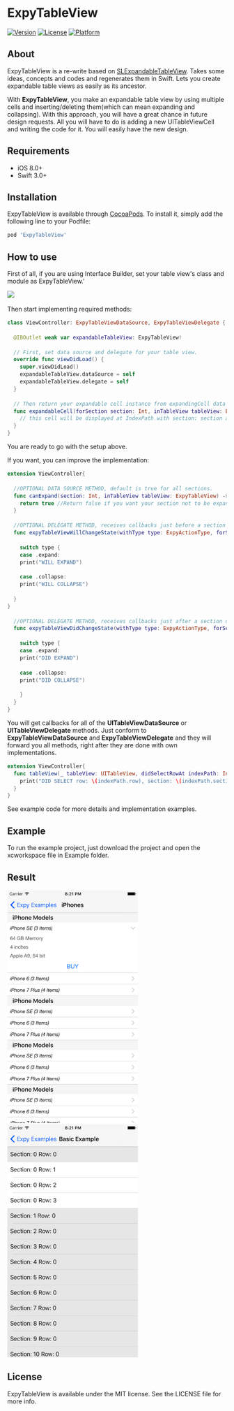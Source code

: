 # ExpyTableView

[![Version](https://img.shields.io/cocoapods/v/ExpyTableView.svg?style=flat)](http://cocoapods.org/pods/ExpyTableView)
[![License](https://img.shields.io/cocoapods/l/ExpyTableView.svg?style=flat)](http://cocoapods.org/pods/ExpyTableView)
[![Platform](https://img.shields.io/cocoapods/p/ExpyTableView.svg?style=flat)](http://cocoapods.org/pods/ExpyTableView)

## About
ExpyTableView is a re-write based on [SLExpandableTableView](https://github.com/OliverLetterer/SLExpandableTableView). Takes some ideas, concepts and codes and regenerates them in Swift. Lets you create expandable table views as easily as its ancestor. 

With **ExpyTableView**, you make an expandable table view by using multiple cells and inserting/deleting them(which can mean expanding and collapsing). With this approach, you will have a great chance in future design requests. All you will have to do is adding a new UITableViewCell and writing the code for it. You will easily have the new design.

## Requirements
- iOS 8.0+
- Swift 3.0+

## Installation

ExpyTableView is available through [CocoaPods](http://cocoapods.org). To install
it, simply add the following line to your Podfile:

```ruby
pod 'ExpyTableView'
```

## How to use

First of all, if you are using Interface Builder, set your table view's class and module as ExpyTableView.'

<img src="https://github.com/okhanokbay/ExpyTableView/blob/master/Example/setting_class_and_module.png">

Then start implementing required methods:

```swift
class ViewController: ExpyTableViewDataSource, ExpyTableViewDelegate {

  @IBOutlet weak var expandableTableView: ExpyTableView!

  // First, set data source and delegate for your table view.
  override func viewDidLoad() {
    super.viewDidLoad() 
    expandableTableView.dataSource = self
    expandableTableView.delegate = self
  }
  
  // Then return your expandable cell instance from expandingCell data source method.
  func expandableCell(forSection section: Int, inTableView tableView: ExpyTableView) -> UITableViewCell {
    // this cell will be displayed at IndexPath with section: section and row 0
  }
} 
```

You are ready to go with the setup above. 

If you want, you can improve the implementation: 

```swift
extension ViewController{

  //OPTIONAL DATA SOURCE METHOD, default is true for all sections.
  func canExpand(section: Int, inTableView tableView: ExpyTableView) -> Bool {
    return true //Return false if you want your section not to be expandable
  }

  //OPTIONAL DELEGATE METHOD, receives callbacks just before a section will expand or collapse
  func expyTableViewWillChangeState(withType type: ExpyActionType, forSection section: Int, inTableView tableView: ExpyTableView, animated: Bool) {

    switch type {
    case .expand:
    print("WILL EXPAND")

    case .collapse:
    print("WILL COLLAPSE")
    
  }
}

  //OPTIONAL DELEGATE METHOD, receives callbacks just after a section did expand or collapse
  func expyTableViewDidChangeState(withType type: ExpyActionType, forSection section: Int, inTableView tableView: ExpyTableView, animated: Bool) {

    switch type {
    case .expand:
    print("DID EXPAND")

    case .collapse:
    print("DID COLLAPSE")

    }
  }
} 
```

You will get callbacks for all of the **UITableViewDataSource** or **UITableViewDelegate** methods. Just conform to **ExpyTableViewDataSource** and **ExpyTableViewDelegate** and they will  forward you all methods, right after they are done with own implementations.

```swift
extension ViewController{
  func tableView(_ tableView: UITableView, didSelectRowAt indexPath: IndexPath) {
    print("DID SELECT row: \(indexPath.row), section: \(indexPath.section)")
  }
}
```

See example code for more details and implementation examples.

## Example

To run the example project, just download the project and open the xcworkspace file in Example folder.

## Result 

<img src="https://github.com/okhanokbay/ExpyTableView/blob/master/Example/customization_example.png" width=300> <img src="https://github.com/okhanokbay/ExpyTableView/blob/master/Example/sample_screen.png" width=300>

## License

ExpyTableView is available under the MIT license. See the LICENSE file for more info.
